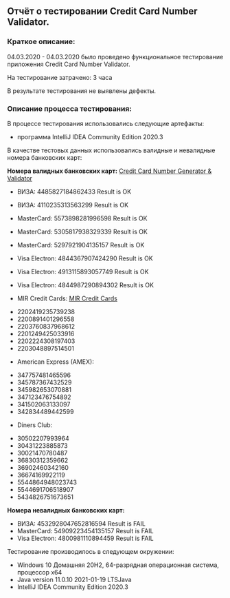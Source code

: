 ## Отчёт о тестировании Credit Card Number Validator.

### Краткое описание:

04.03.2020 - 04.03.2020 было проведено функциональное тестирование приложения Credit Card Number Validator.

На тестирование затрачено: 3 часа

В результате тестирования не выявлены дефекты.

### Описание процесса тестирования:

В процессе тестирования использовались следующие артефакты:

* программа IntelliJ IDEA Community Edition 2020.3

В качестве тестовых данных использовались валидные и невалидные номера банковских карт:

**Номера валидных банковских карт:** [Credit Card Number Generator & Validator](https://www.freeformatter.com/credit-card-number-generator-validator.html)

- ВИЗА: 4485827184862433               Result is OK
- ВИЗА: 4110235313563299               Result is OK
- MasterCard: 5573898281996598         Result is OK
- MasterCard: 5305817938329339         Result is OK
- MasterCard: 5297921904135157         Result is OK
- Visa Electron: 4844367907424290      Result is OK
- Visa Electron: 4913115893057749      Result is OK
- Visa Electron: 4844987290894302      Result is OK

- MIR Credit Cards: [MIR Credit Cards](https://creditcardgenerator.in/card-generator/mir)
* 2202419235739238
* 2200891401296558
* 2203760837968612
* 2201249425033916
* 2202224308197403
* 2203048897514501

- American Express (AMEX):
* 347757481465596
* 345787367432529
* 345982653070881
* 347123476754892
* 341502063133097
* 342834489442599

- Diners Club:
* 30502207993964
* 30431223885873
* 30021470780487
* 36830312359662
* 36902460342160
* 36674169922119
* 5544864948023743
* 5544691706518907
* 5434826751673651

**Номера невалидных банковских карт:**

- ВИЗА: 4532928047652816594            Result is FAIL
- MasterCard: 54909223454135157        Result is FAIL
- Visa Electron: 4800981110894459      Result is FAIL

Тестирование производилось в следующем окружении:

* Windows 10 Домашняя 20H2, 64-разрядная операционная система, процессор x64
* Java version 11.0.10 2021-01-19 LTSJava
* IntelliJ IDEA Community Edition 2020.3
